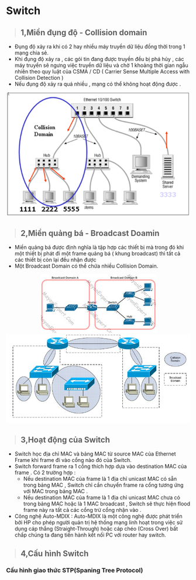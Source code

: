 # Switch
> ## **1,Miền đụng độ - Collision domain**  
- Đụng độ xảy ra khi có 2 hay nhiều máy truyền dữ liệu đồng thời trong 1 mạng chia sẻ.
- Khi đụng độ xảy ra , các gói tin đang được truyền đều bị phá hủy , các máy truyền sẽ ngưng việc truyền dữ liệu và chờ 1 khoảng thời gian ngẫu nhiên theo quy luật của CSMA / CD ( Carrier Sense Multiple Access with Collision Detection )
- Nếu đụng độ xảy ra quá nhiều , mạng có thể không hoạt động được .

<center><img src = "../../../images/CCNA/Collision Domain.png"></center> 

> ## **2,Miền quảng bá - Broadcast Doamin** 
- Miền quảng bá được định nghĩa là tập hợp các thiết bị mà trong đó khi một thiết bị phát đi một frame quảng bá ( khung broadcast) thì tất cả các thiết bị còn lại đều nhận được  
- Một Broadcast Domain có thể chứa nhiều Collision Domain.
 <center><img src = "../../../images/CCNA/broadcast domain.JPG"></center> 


 <center><img src = "../../../images/CCNA/sw1.jpg"></center>  

> ## **3,Hoạt động của Switch**  
- Switch học địa chỉ MAC và bảng MAC từ source MAC của Ethernet Frame khi frame đi vào cổng nào đó của Switch.  
- Switch forward frame ra 1 cổng thích hợp dựa vào destination MAC của frame . Có 2 trường hợp :
   - Nếu destination MAC của frame là 1 địa chỉ unicast MAC có sẵn trong bảng MAC , Switch chỉ cần chuyển frame ra cổng tương ứng với MAC trong bảng MAC .  
   - Nếu destination MAC của frame là 1 địa chỉ unicast MAC chưa có trong bảng MAC hoặc là 1 MAC broadcast , Switch sẽ thực hiện flood frame này ra tất cả các cổng trừ cổng nhận vào .
- Công nghệ Auto-MDIX : Auto-MDIX là một công nghệ được phát triển bởi HP cho phép người quản trị hệ thống mạng linh hoạt trong việc sử dụng cáp thẳng (Straight-Through) hoặc cáp chéo (Cross Over) bất chấp chúng ta đang tiến hành kết nối PC với router hay switch.  

> ## **4,Cấu hình Switch**
### Cấu hình giao thức STP(Spaning Tree Protocol)



